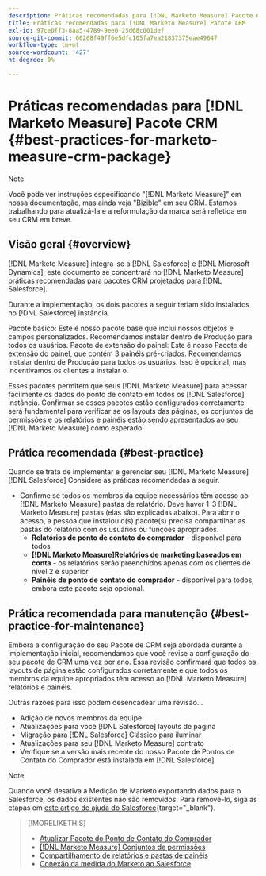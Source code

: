 ```yaml
---
description: Práticas recomendadas para [!DNL Marketo Measure] Pacote CRM - [!DNL Marketo Measure] - Documentação do produto
title: Práticas recomendadas para [!DNL Marketo Measure] Pacote CRM
exl-id: 97ce0ff3-8aa5-4789-9ee0-25d68c001def
source-git-commit: 00268f49ff6e5dfc105fa7ea21837375eae49647
workflow-type: tm+mt
source-wordcount: '427'
ht-degree: 0%

---
```


# Práticas recomendadas para [!DNL Marketo Measure] Pacote CRM {#best-practices-for-marketo-measure-crm-package}

>[!NOTE]
>
>Você pode ver instruções especificando &quot;[!DNL Marketo Measure]&quot; em nossa documentação, mas ainda veja &quot;Bizible&quot; em seu CRM. Estamos trabalhando para atualizá-la e a reformulação da marca será refletida em seu CRM em breve.

## Visão geral {#overview}

[!DNL Marketo Measure] integra-se a [!DNL Salesforce] e [!DNL Microsoft Dynamics], este documento se concentrará no [!DNL Marketo Measure] práticas recomendadas para pacotes CRM projetados para [!DNL Salesforce].

Durante a implementação, os dois pacotes a seguir teriam sido instalados no [!DNL Salesforce] instância.

Pacote básico: Este é nosso pacote base que inclui nossos objetos e campos personalizados. Recomendamos instalar dentro de Produção para todos os usuários.
Pacote de extensão do painel: Este é nosso Pacote de extensão do painel, que contém 3 painéis pré-criados. Recomendamos instalar dentro de Produção para todos os usuários. Isso é opcional, mas incentivamos os clientes a instalar o.

Esses pacotes permitem que seus [!DNL Marketo Measure] para acessar facilmente os dados do ponto de contato em todos os [!DNL Salesforce] instância. Confirmar se esses pacotes estão configurados corretamente será fundamental para verificar se os layouts das páginas, os conjuntos de permissões e os relatórios e painéis estão sendo apresentados ao seu [!DNL Marketo Measure] como esperado.

## Prática recomendada {#best-practice}

Quando se trata de implementar e gerenciar seu [!DNL Marketo Measure] [!DNL Salesforce] Considere as práticas recomendadas a seguir.

* Confirme se todos os membros da equipe necessários têm acesso ao [!DNL Marketo Measure] pastas de relatório. Deve haver 1-3 [!DNL Marketo Measure] pastas (elas são explicadas abaixo). Para abrir o acesso, a pessoa que instalou o(s) pacote(s) precisa compartilhar as pastas do relatório com os usuários ou funções apropriados.
   * **Relatórios de ponto de contato do comprador** - disponível para todos
   * **[!DNL Marketo Measure]Relatórios de marketing baseados em conta** - os relatórios serão preenchidos apenas com os clientes de nível 2 e superior
   * **Painéis de ponto de contato do comprador** - disponível para todos, embora este pacote seja opcional.

## Prática recomendada para manutenção {#best-practice-for-maintenance}

Embora a configuração do seu Pacote de CRM seja abordada durante a implementação inicial, recomendamos que você revise a configuração do seu pacote de CRM uma vez por ano. Essa revisão confirmará que todos os layouts de página estão configurados corretamente e que todos os membros da equipe apropriados têm acesso ao [!DNL Marketo Measure] relatórios e painéis.

Outras razões para isso podem desencadear uma revisão...

* Adição de novos membros da equipe
* Atualizações para você [!DNL Salesforce] layouts de página
* Migração para [!DNL Salesforce] Clássico para iluminar
* Atualizações para seu [!DNL Marketo Measure] contrato
* Verifique se a versão mais recente do nosso Pacote de Pontos de Contato do Comprador está instalada em [!DNL Salesforce]

>[!NOTE]
>
>Quando você desativa a Medição de Marketo exportando dados para o Salesforce, os dados existentes não são removidos. Para removê-lo, siga as etapas em [este artigo de ajuda do Salesforce](https://help.salesforce.com/s/articleView?id=sf.c360_a_delete_data_stream_records.htm&amp;type=5){target=&quot;_blank&quot;}.

>[!MORELIKETHIS]
>
>* [Atualizar Pacote do Ponto de Contato do Comprador](/help/configuration-and-setup/marketo-measure-and-salesforce/marketo-measure-salesforce-package-installation-and-set-up.md)
>* [[!DNL Marketo Measure] Conjuntos de permissões](/help/configuration-and-setup/marketo-measure-and-salesforce/marketo-measure-permission-sets.md)
>* [Compartilhamento de relatórios e pastas de painéis](https://help.salesforce.com/articleView?id=analytics_share_folder.htm&amp;type=0)
>* [Conexão da medida do Marketo ao Salesforce](/help/configuration-and-setup/marketo-measure-and-salesforce/connect-marketo-measure-to-salesforce.md)

